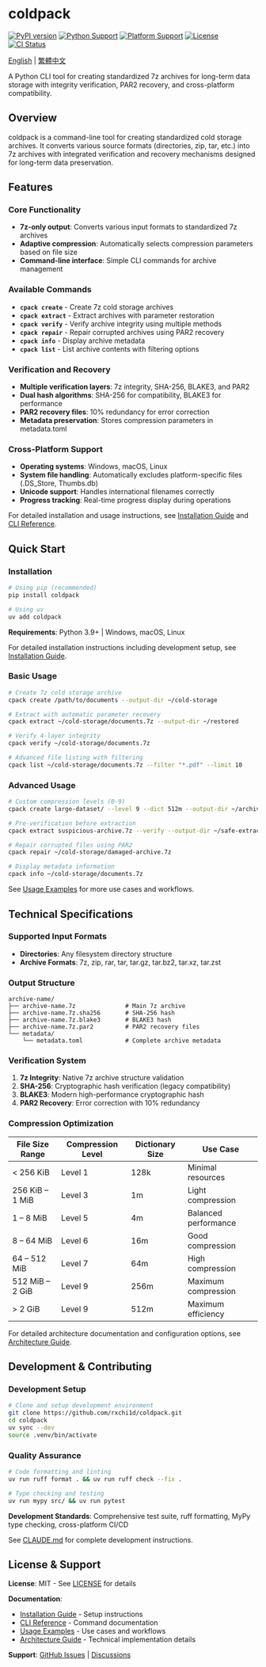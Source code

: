 # coldpack

[![PyPI version](https://badge.fury.io/py/coldpack.svg)](https://badge.fury.io/py/coldpack)
[![Python Support](https://img.shields.io/pypi/pyversions/coldpack.svg)](https://pypi.org/project/coldpack/)
[![Platform Support](https://img.shields.io/badge/platform-Windows%20%7C%20macOS%20%7C%20Linux-lightgrey)](https://github.com/rxchi1d/coldpack)
[![License](https://img.shields.io/badge/license-MIT-blue.svg)](LICENSE)
[![CI Status](https://github.com/rxchi1d/coldpack/workflows/CI/badge.svg)](https://github.com/rxchi1d/coldpack/actions)

[English](README.md) | [繁體中文](README.zh-tw.md)

A Python CLI tool for creating standardized 7z archives for long-term data storage with integrity verification, PAR2 recovery, and cross-platform compatibility.

## Overview

coldpack is a command-line tool for creating standardized cold storage archives. It converts various source formats (directories, zip, tar, etc.) into 7z archives with integrated verification and recovery mechanisms designed for long-term data preservation.

## Features

### Core Functionality
- **7z-only output**: Converts various input formats to standardized 7z archives
- **Adaptive compression**: Automatically selects compression parameters based on file size
- **Command-line interface**: Simple CLI commands for archive management

### Available Commands
- **`cpack create`** - Create 7z cold storage archives
- **`cpack extract`** - Extract archives with parameter restoration
- **`cpack verify`** - Verify archive integrity using multiple methods
- **`cpack repair`** - Repair corrupted archives using PAR2 recovery
- **`cpack info`** - Display archive metadata
- **`cpack list`** - List archive contents with filtering options

### Verification and Recovery
- **Multiple verification layers**: 7z integrity, SHA-256, BLAKE3, and PAR2
- **Dual hash algorithms**: SHA-256 for compatibility, BLAKE3 for performance
- **PAR2 recovery files**: 10% redundancy for error correction
- **Metadata preservation**: Stores compression parameters in metadata.toml

### Cross-Platform Support
- **Operating systems**: Windows, macOS, Linux
- **System file handling**: Automatically excludes platform-specific files (.DS_Store, Thumbs.db)
- **Unicode support**: Handles international filenames correctly
- **Progress tracking**: Real-time progress display during operations

For detailed installation and usage instructions, see [Installation Guide](docs/INSTALLATION.md) and [CLI Reference](docs/CLI_REFERENCE.md).

## Quick Start

### Installation

```bash
# Using pip (recommended)
pip install coldpack

# Using uv
uv add coldpack
```

**Requirements**: Python 3.9+ | Windows, macOS, Linux

For detailed installation instructions including development setup, see [Installation Guide](docs/INSTALLATION.md).

### Basic Usage

```bash
# Create 7z cold storage archive
cpack create /path/to/documents --output-dir ~/cold-storage

# Extract with automatic parameter recovery
cpack extract ~/cold-storage/documents.7z --output-dir ~/restored

# Verify 4-layer integrity
cpack verify ~/cold-storage/documents.7z

# Advanced file listing with filtering
cpack list ~/cold-storage/documents.7z --filter "*.pdf" --limit 10
```

### Advanced Usage

```bash
# Custom compression levels (0-9)
cpack create large-dataset/ --level 9 --dict 512m --output-dir ~/archives

# Pre-verification before extraction
cpack extract suspicious-archive.7z --verify --output-dir ~/safe-extraction

# Repair corrupted files using PAR2
cpack repair ~/cold-storage/damaged-archive.7z

# Display metadata information
cpack info ~/cold-storage/documents.7z
```

See [Usage Examples](docs/EXAMPLES.md) for more use cases and workflows.

## Technical Specifications

### Supported Input Formats
- **Directories**: Any filesystem directory structure
- **Archive Formats**: 7z, zip, rar, tar, tar.gz, tar.bz2, tar.xz, tar.zst

### Output Structure
```
archive-name/
├── archive-name.7z              # Main 7z archive
├── archive-name.7z.sha256       # SHA-256 hash
├── archive-name.7z.blake3       # BLAKE3 hash
├── archive-name.7z.par2         # PAR2 recovery files
└── metadata/
    └── metadata.toml            # Complete archive metadata
```

### Verification System

1. **7z Integrity**: Native 7z archive structure validation
2. **SHA-256**: Cryptographic hash verification (legacy compatibility)
3. **BLAKE3**: Modern high-performance cryptographic hash
4. **PAR2 Recovery**: Error correction with 10% redundancy

### Compression Optimization

| File Size Range | Compression Level | Dictionary Size | Use Case |
|-----------------|-------------------|-----------------|----------|
| < 256 KiB | Level 1 | 128k | Minimal resources |
| 256 KiB – 1 MiB | Level 3 | 1m | Light compression |
| 1 – 8 MiB | Level 5 | 4m | Balanced performance |
| 8 – 64 MiB | Level 6 | 16m | Good compression |
| 64 – 512 MiB | Level 7 | 64m | High compression |
| 512 MiB – 2 GiB | Level 9 | 256m | Maximum compression |
| > 2 GiB | Level 9 | 512m | Maximum efficiency |

For detailed architecture documentation and configuration options, see [Architecture Guide](docs/ARCHITECTURE.md).

## Development & Contributing

### Development Setup

```bash
# Clone and setup development environment
git clone https://github.com/rxchi1d/coldpack.git
cd coldpack
uv sync --dev
source .venv/bin/activate
```

### Quality Assurance

```bash
# Code formatting and linting
uv run ruff format . && uv run ruff check --fix .

# Type checking and testing
uv run mypy src/ && uv run pytest
```

**Development Standards**: Comprehensive test suite, ruff formatting, MyPy type checking, cross-platform CI/CD

See [CLAUDE.md](CLAUDE.md) for complete development instructions.

## License & Support

**License**: MIT - See [LICENSE](LICENSE) for details

**Documentation**:
- [Installation Guide](docs/INSTALLATION.md) - Setup instructions
- [CLI Reference](docs/CLI_REFERENCE.md) - Command documentation
- [Usage Examples](docs/EXAMPLES.md) - Use cases and workflows
- [Architecture Guide](docs/ARCHITECTURE.md) - Technical implementation details

**Support**: [GitHub Issues](https://github.com/rxchi1d/coldpack/issues) | [Discussions](https://github.com/rxchi1d/coldpack/discussions)
